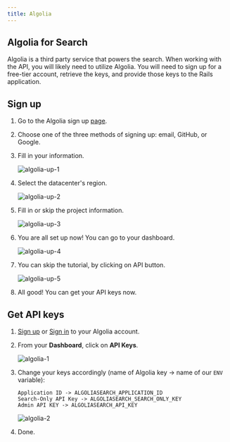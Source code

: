 ```yaml
---
title: Algolia
---
```


## Algolia for Search

Algolia is a third party service that powers the search. When working with the API, you will likely need to utilize Algolia. You will need to sign up for a free-tier account, retrieve the keys, and provide those keys to the Rails application.

## Sign up

1. Go to the Algolia sign up [page](https://www.algolia.com/apps/AJVD3Q9KL3/dashboard).

2. Choose one of the three methods of signing up: email, GitHub, or Google.

3. Fill in your information.

   ![algolia-up-1](https://user-images.githubusercontent.com/22895284/51078744-ad602c00-16ba-11e9-9f59-7f9f2cc0443f.png)

4. Select the datacenter's region.

   ![algolia-up-2](https://user-images.githubusercontent.com/22895284/51078745-ad602c00-16ba-11e9-81ee-6ec3310919d9.png)

5. Fill in or skip the project information.

   ![algolia-up-3](https://user-images.githubusercontent.com/22895284/51078746-ad602c00-16ba-11e9-9927-d790ce03761e.png)

6. You are all set up now! You can go to your dashboard.

   ![algolia-up-4](https://user-images.githubusercontent.com/22895284/51078747-ad602c00-16ba-11e9-8654-67c4d0f2e651.png)

7. You can skip the tutorial, by clicking on API button.

   ![algolia-up-5](https://user-images.githubusercontent.com/51912296/63767468-5f1b3880-c8eb-11e9-88c3-7b14774b684d.png)

8. All good! You can get your API keys now.

## Get API keys

1. [Sign up](#algolia-sign-up) or [Sign in](https://www.algolia.com/users/sign_in) to your Algolia account.

2. From your **Dashboard**, click on **API Keys**.

   ![algolia-1](https://user-images.githubusercontent.com/22895284/51078770-2eb7be80-16bb-11e9-9dcc-ed6d9c52d935.png)

3. Change your keys accordingly (name of Algolia key -> name of our `ENV` variable):

   ```text
   Application ID -> ALGOLIASEARCH_APPLICATION_ID
   Search-Only API Key -> ALGOLIASEARCH_SEARCH_ONLY_KEY
   Admin API KEY -> ALGOLIASEARCH_API_KEY
   ```

   ![algolia-2](https://user-images.githubusercontent.com/22895284/51078771-2eb7be80-16bb-11e9-9622-f19417f1b29c.png)

4. Done.

